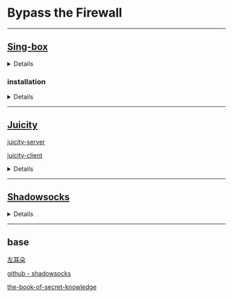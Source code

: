 # Bypass the Firewall

---

## [Sing-box](https://sing-box.sagernet.org) 
 <details> 

  [sing-box _ github.com ](https://github.com/SagerNet/sing-box)

  [sing-box 1.8.0+版本迁移指南，Rule Set配置使用](https://idev.dev/proxy/sing-box-rule-set.html)

  [sing-box __ manual ](https://sing-box.sagernet.org)

  [NekoBoxForAndroid](https://github.com/MatsuriDayo/NekoBoxForAndroid)

  [sing-box __ examples __ configuration files](https://github.com/chika0801/sing-box-examples)

  [ Shadowsock __ AEAD 2022 setup ](https://pincong.rocks/article/item_id-1138365)

  [网络代理平台的“瑞士军刀”](https://bulianglin.com/archives/sing-box.html)

  [使用 TUN 的模式](https://zu1k.com/posts/coding/tun-mode/)

</details>

###  installation
<details>

client: build from source.

```
git clone https://github.com/SagerNet/sing-box.git
cd sing-box
make
make install
```


server setup (debian):

`bash <(curl -fsSL https://sing-box.app/deb-install.sh)`

vim /etc/sing-box/config.json

    ##generate password. method is 2022-blake3-chacha20-poly1305
    
    sing-box generate rand --base64  32
    

running:

`systemctl enable sing-box --now | systemctl restart sing-box | systemctl status sing-box`



</details>


---

## [Juicity](https://github.com/juicity/juicity)

[juicity-server](https://github.com/juicity/juicity/tree/main/cmd/server)

[juicity-client](https://github.com/juicity/juicity/tree/main/cmd/client)

<details> Juicity Server

Build from sratch

```
git clone https://github.com/juicity/juicity
cd juicity
make CGO_ENABLED=0 juicity-server
```
Configuration

[UUID-generator](https://www.v2fly.org/en_US/awesome/tools.html)

自签名证书:  ( /etc/juicity/ )

    openssl req -x509 -newkey rsa:4096 -keyout private_key.pem -out certificate.pem -days 365 -nodes  
        
        * 生成一个私钥 (private_key.pem) 和一个证书 (certificate.pem)，有效期为 365 天


config.json ( /etc/juicity/config.json )

```
{
  "listen": ":443",
  "users": {
    "00000000-0000-0000-0000-000000000000": "my_password"
  },
  "certificate": "/etc/juicity/certificate.pem",
  "private_key": "/etc/juicity/private_key.pem",
  "congestion_control": "bbr",
  "disable_outbound_udp443": false,
  "log_level": "info"
}
```

systemd service ( /lib/systemd/system/juicity.service )
```
[Unit]
Description=sing-box service
Documentation=https://sing-box.sagernet.org
After=network.target nss-lookup.target network-online.target

[Service]
CapabilityBoundingSet=CAP_NET_ADMIN CAP_NET_RAW CAP_NET_BIND_SERVICE CAP_SYS_PTRACE CAP_DAC_READ_SEARCH
AmbientCapabilities=CAP_NET_ADMIN CAP_NET_RAW CAP_NET_BIND_SERVICE CAP_SYS_PTRACE CAP_DAC_READ_SEARCH
ExecStart=/root/juicity/juicity-server run -c /etc/juicity/config.json
ExecReload=/bin/kill -HUP $MAINPID
Restart=on-failure
RestartSec=10s
LimitNOFILE=infinity

[Install]
WantedBy=multi-user.target
```
systemctl
```
systemctl enable juicity.service --now
```
</details>

---

## [Shadowsocks](https://shadowsocks.org)

<details>

**Note: VPS's memory > 1 G**

Install shadowsocks-rust Server, Run as root on zsh shell in Debian 12 :

        zsh ss-install.sh PORT

Rust update and ss update:

        rustup update && cargo install shadowsocks-rust

[SS  Crates](https://crates.io/crates/shadowsocks-rust)

[shadowsocks-rust](https://github.com/shadowsocks/shadowsocks-rust)

### Install from [crates.io](https://crates.io/crates/shadowsocks-rust):

Install from crates.io

    cargo install shadowsocks-rust

then you can find sslocal and ssserver in $CARGO_HOME/bin.

Generate a safe and secured password for a specific encryption method ( 2022-blake3-chacha20-poly1305 in the example) with:

    ssservice genkey -m "2022-blake3-chacha20-poly1305"

### 使用 systemd 守护进程

    vim /etc/systemd/system/shadowsocks.service

写入内容如下：
```
[Unit]
Description=Shadowsocks Server
After=network.target

[Service]
ExecStart=/root/.cargo/bin/ssserver -c /root/ss.json

Restart=on-abort

[Install]
WantedBy=multi-user.target
```

 ss.json

```
{
    "server": "::",
    "server_port": 1,
    "password": "x",
    "method": "2022-blake3-aes-128-gcm"
}

```

AEAD 2022 Ciphers

        2022-blake3-aes-128-gcm, 2022-blake3-aes-256-gcm
        2022-blake3-chacha20-poly1305, 2022-blake3-chacha8-poly1305

        ssservice genkey -m "METHOD_NAME"  // generate a secured and safe key

</details>

---

## base

[左耳朵](https://github.com/haoel/haoel.github.io)

[github - shadowsocks](https://github.com/shadowsocks)

[the-book-of-secret-knowledge](https://github.com/trimstray/the-book-of-secret-knowledge)




